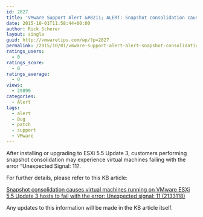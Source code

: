 ```yaml
---
id: 2827
title: 'VMware Support Alert &#8211; ALERT: Snapshot consolidation causes Unexpected signal: 11'
date: 2015-10-01T11:58:44+00:00
author: Rick Scherer
layout: single
guid: http://vmwaretips.com/wp/?p=2827
permalink: /2015/10/01/vmware-support-alert-alert-snapshot-consolidation-causes-unexpected-signal-11/
ratings_users:
  - 0
ratings_score:
  - 0
ratings_average:
  - 0
views:
  - 29899
categories:
  - Alert
tags:
  - alert
  - Bug
  - patch
  - support
  - VMware
---
```

After installing or upgrading to ESXi 5.5 Update 3, customers performing snapshot consolidation may experience virtual machines failing with the error “Unexpected Signal: 11?.

For further details, please refer to this KB article:

<a href="http://vmw.re/1OaUCVP" target="_blank">Snapshot consolidation causes virtual machines running on VMware ESXi 5.5 Update 3 hosts to fail with the error: Unexpected signal: 11 (2133118)</a>

Any updates to this information will be made in the KB article itself.